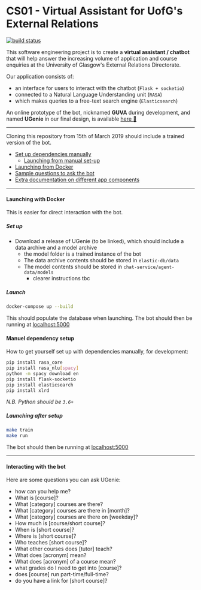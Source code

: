 # CS01 - Virtual Assistant for UofG's External Relations

[![build status](http://stgit.dcs.gla.ac.uk/tp3-2018-cs01/dissertation/badges/master/pipeline.svg)](http://stgit.dcs.gla.ac.uk/tp3-2018-cs01/dissertation/commits/master)             

This software engineering project is to create a **virtual assistant / chatbot** that will help answer the increasing volume of application and course enquiries at the University of Glasgow's External Relations Directorate.     

Our application consists of:
* an interface for users to interact with the chatbot (`Flask + socketio`)
* connected to a Natural Language Understanding unit (`RASA`)
* which makes queries to a free-text search engine (`Elasticsearch`)

An online prototype of the bot, nicknamed **GUVA** during development, and named **UGenie** in our final design, is available [here :robot:](https://bit.do/uofg-bot)
______________

Cloning this repository from 15th of March 2019 should include a trained version of the bot.
- [Set up dependencies manually](#manual-dependency-setup)
    - [Launching from manual set-up](#launching-after-setup)
- [Launching from Docker](#launching-from-docker)
- [Sample questions to ask the bot](#interacting-with-the-bot)
- [Extra documentation on different app components](http://stgit.dcs.gla.ac.uk/tp3-2018-cs01/dissertation/tree/master/docs)

--------

#### Launching with Docker
This is easier for direct interaction with the bot.

##### Set up 

- Download a release of UGenie (to be linked), which should include a data archive and a model archive
    - the model folder is a trained instance of the bot
    - The data archive contents should be stored in `elastic-db/data`
    - The model contents should be stored in `chat-service/agent-data/models`
        - clearer instructions tbc 

##### Launch
```bash
docker-compose up --build
```
This should populate the database when launching. The bot should then be running at [localhost:5000](localhost:5000)

#### Manuel dependency setup
How to get yourself set up with dependencies manually, for development:

```bash
pip install rasa_core
pip install rasa_nlu[spacy]
python -m spacy download en
pip install flask-socketio
pip install elasticsearch
pip install xlrd
````
*N.B. Python should be `3.6+`*

##### Launching after setup
```bash
make train
make run
```

The bot should then be running at [localhost:5000](localhost:5000)
_____
#### Interacting with the bot

Here are some questions you can ask UGenie:
- how can you help me?
- What is [course]?
- What [category] courses are there?
- What [category] courses are there in [month]?
- What [category] courses are there on [weekday]?
- How much is [course/short course]?
- When is [short course]?
- Where is [short course]?
- Who teaches [short course]?
- What other courses does [tutor] teach?
- What does [acronym] mean?
- What does [acronym] of a course mean?
- what grades do I need to get into [course]?
- does [course] run part-time/full-time?
- do you have a link for [short course]?
